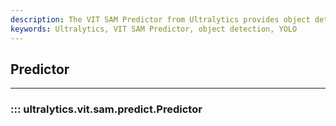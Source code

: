 ```yaml
---
description: The VIT SAM Predictor from Ultralytics provides object detection capabilities for YOLO. Learn how to use it and speed up your object detection models.
keywords: Ultralytics, VIT SAM Predictor, object detection, YOLO
---
```


## Predictor
---
### ::: ultralytics.vit.sam.predict.Predictor
<br><br>
